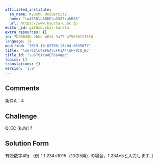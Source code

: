 ```yaml
---
affiliated_institute:
  en_name: Kyushu University
  name: "\u4E5D\u5DDE\u5927\u5B66"
  url: https://www.kyushu-u.ac.jp
editor_id: github.cbal-kurata
extra_resources: {}
id: 7b808d0b-2bbd-46f4-9a77-a750f6f21650
language: ja
modified: '2019-10-03T08:13:04.969507Z'
title: "\u6761\u4EF6A\uFF1A4\uFF0CQ_EC"
title_id: "\u6761\u4EF6a4qec"
topics: []
translations: {}
version: '1.0'
---
```


## Comments
条件A：4

## Challenge
Q_EC [kJ/s] ?

## Solution Form
有効数字4桁
（例：1.234×10^5（10の5乗）の場合，1.234e5と入力します．）




